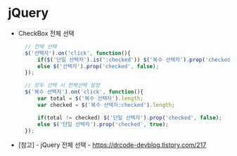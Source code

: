# jQuery

* CheckBox 전체 선택
  
  ``` javascript
    // 전체 선택
    $('선택자').on('click', function(){
        if($('단일 선택자').is(':checked')) $('복수 선택자').prop('checked', true);
        else $('선택자').prop('checked', false);
    });

    // 모두 선택 시 전체선택 설정
    $('복수 선택자').on('click', function(){
        var total = $('복수 선택자').length;
        var checked = $('복수 선택자:checked').length;

        if(total != checked) $('단일 선택자').prop('checked', false);
        else $('단일 선택자').prop('checked', true);
    });


  ```



* [참고]
  *-* jQuery 전체 선택 - https://drcode-devblog.tistory.com/217 <br>